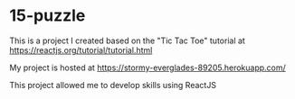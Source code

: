 # 15-puzzle

This is a project I created based on the "Tic Tac Toe" tutorial at https://reactjs.org/tutorial/tutorial.html

My project is hosted at https://stormy-everglades-89205.herokuapp.com/

This project allowed me to develop skills using ReactJS
